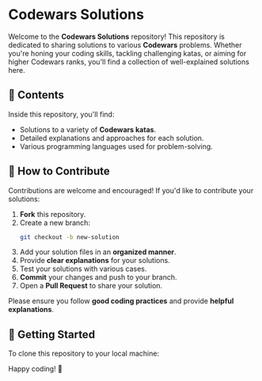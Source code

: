 # Codewars Solutions

Welcome to the **Codewars Solutions** repository! This repository is dedicated to sharing solutions to various **Codewars** problems. Whether you're honing your coding skills, tackling challenging katas, or aiming for higher Codewars ranks, you'll find a collection of well-explained solutions here.

## 📂 Contents
Inside this repository, you'll find:

- Solutions to a variety of **Codewars katas**.
- Detailed explanations and approaches for each solution.
- Various programming languages used for problem-solving.

## 🚀 How to Contribute
Contributions are welcome and encouraged! If you'd like to contribute your solutions:

1. **Fork** this repository.
2. Create a new branch:
   ```bash
   git checkout -b new-solution
   ```
3. Add your solution files in an **organized manner**.
4. Provide **clear explanations** for your solutions.
5. Test your solutions with various cases.
6. **Commit** your changes and push to your branch.
7. Open a **Pull Request** to share your solution.

Please ensure you follow **good coding practices** and provide **helpful explanations**.

## 🔧 Getting Started
To clone this repository to your local machine:

Happy coding! 🚀
